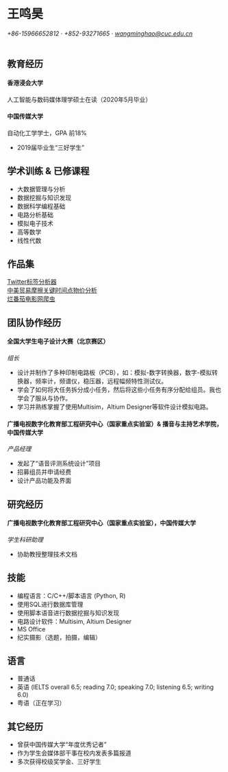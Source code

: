 # 王鸣昊   

*+86-15966652812 · +852-93271665 · wangminghao@cuc.edu.cn*
<br></br>

## 教育经历
#### 香港浸会大学
人工智能与数码媒体理学硕士在读（2020年5月毕业）
#### 中国传媒大学
自动化工学学士，GPA 前18%
* 2019届毕业生“三好学生”


## 学术训练 & 已修课程
- 大数据管理与分析
- 数据挖掘与知识发现
- 数据科学编程基础
- 电路分析基础
- 模拟电子技术
- 高等数学
- 线性代数


## 作品集
[Twitter标签分析器](https://github.com/Minghao2812/Twitter_Analyst_in_R)  
[中美贸易摩擦关键时间点物价分析](https://github.com/Minghao2812/Have-you-noticed-the-price-fluctuation-recently/blob/master/Minghao_Wang-report.pdf)  
[烂番茄电影网爬虫](https://github.com/Minghao2812/Web_Scraper_in_Python/blob/master/scraper.ipynb)


## 团队协作经历
#### 全国大学生电子设计大赛（北京赛区）
*组长*
- 设计并制作了多种印制电路板（PCB），如：模拟-数字转换器，数字-模拟转换器，频率计，频谱仪，稳压器，远程幅频特性测试仪。
- 学会了如何将大任务拆分成小任务，然后将这些小任务有序分配给组员。我也学会了服从与协作。
- 学习并熟练掌握了使用Multisim，Altium Designer等软件设计模拟电路。

#### 广播电视数字化教育部工程研究中心（国家重点实验室）& 播音与主持艺术学院，中国传媒大学
*产品经理*
- 发起了“语音评测系统设计”项目
- 招募组员并申请经费
- 设计产品功能及界面


## 研究经历
#### 广播电视数字化教育部工程研究中心（国家重点实验室），中国传媒大学
*学生科研助理*
- 协助教授整理技术文档


## 技能
- 编程语言：C/C++/脚本语言 (Python, R)
- 使用SQL进行数据库管理
- 使用脚本语音进行数据挖掘与知识发现
- 电路设计软件：Multisim, Altium Designer
- MS Office
- 纪实摄影（选题，拍摄，编辑）


## 语言
-	普通话
- 英语 (IELTS overall 6.5; reading 7.0; speaking 7.0; listening 6.5; writing 6.0)
- 粤语（正在学习）


## 其它经历
- 曾获中国传媒大学“年度优秀记者”
- 作为学生会媒体部干事在校内发表多篇报道
- 多次获得校级奖学金、三好学生
